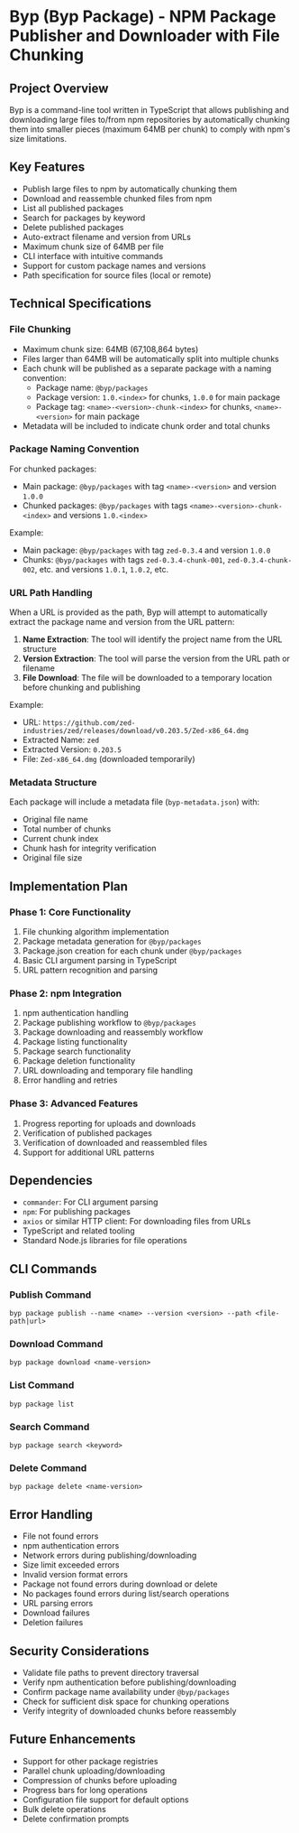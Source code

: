# Byp (Byp Package) - NPM Package Publisher and Downloader with File Chunking

## Project Overview

Byp is a command-line tool written in TypeScript that allows publishing and downloading large files to/from npm repositories by automatically chunking them into smaller pieces (maximum 64MB per chunk) to comply with npm's size limitations.

## Key Features

- Publish large files to npm by automatically chunking them
- Download and reassemble chunked files from npm
- List all published packages
- Search for packages by keyword
- Delete published packages
- Auto-extract filename and version from URLs
- Maximum chunk size of 64MB per file
- CLI interface with intuitive commands
- Support for custom package names and versions
- Path specification for source files (local or remote)

## Technical Specifications

### File Chunking

- Maximum chunk size: 64MB (67,108,864 bytes)
- Files larger than 64MB will be automatically split into multiple chunks
- Each chunk will be published as a separate package with a naming convention:
  - Package name: `@byp/packages`
  - Package version: `1.0.<index>` for chunks, `1.0.0` for main package
  - Package tag: `<name>-<version>-chunk-<index>` for chunks, `<name>-<version>` for main package
- Metadata will be included to indicate chunk order and total chunks

### Package Naming Convention

For chunked packages:
- Main package: `@byp/packages` with tag `<name>-<version>` and version `1.0.0`
- Chunked packages: `@byp/packages` with tags `<name>-<version>-chunk-<index>` and versions `1.0.<index>`

Example:
- Main package: `@byp/packages` with tag `zed-0.3.4` and version `1.0.0`
- Chunks: `@byp/packages` with tags `zed-0.3.4-chunk-001`, `zed-0.3.4-chunk-002`, etc. and versions `1.0.1`, `1.0.2`, etc.

### URL Path Handling

When a URL is provided as the path, Byp will attempt to automatically extract the package name and version from the URL pattern:

1. **Name Extraction**: The tool will identify the project name from the URL structure
2. **Version Extraction**: The tool will parse the version from the URL path or filename
3. **File Download**: The file will be downloaded to a temporary location before chunking and publishing

Example:
- URL: `https://github.com/zed-industries/zed/releases/download/v0.203.5/Zed-x86_64.dmg`
- Extracted Name: `zed`
- Extracted Version: `0.203.5`
- File: `Zed-x86_64.dmg` (downloaded temporarily)

### Metadata Structure

Each package will include a metadata file (`byp-metadata.json`) with:
- Original file name
- Total number of chunks
- Current chunk index
- Chunk hash for integrity verification
- Original file size

## Implementation Plan

### Phase 1: Core Functionality
1. File chunking algorithm implementation
2. Package metadata generation for `@byp/packages`
3. Package.json creation for each chunk under `@byp/packages`
4. Basic CLI argument parsing in TypeScript
5. URL pattern recognition and parsing

### Phase 2: npm Integration
1. npm authentication handling
2. Package publishing workflow to `@byp/packages`
3. Package downloading and reassembly workflow
4. Package listing functionality
5. Package search functionality
6. Package deletion functionality
7. URL downloading and temporary file handling
8. Error handling and retries

### Phase 3: Advanced Features
1. Progress reporting for uploads and downloads
2. Verification of published packages
3. Verification of downloaded and reassembled files
4. Support for additional URL patterns

## Dependencies

- `commander`: For CLI argument parsing
- `npm`: For publishing packages
- `axios` or similar HTTP client: For downloading files from URLs
- TypeScript and related tooling
- Standard Node.js libraries for file operations

## CLI Commands

### Publish Command
```
byp package publish --name <name> --version <version> --path <file-path|url>
```

### Download Command
```
byp package download <name-version>
```

### List Command
```
byp package list
```

### Search Command
```
byp package search <keyword>
```

### Delete Command
```
byp package delete <name-version>
```

## Error Handling

- File not found errors
- npm authentication errors
- Network errors during publishing/downloading
- Size limit exceeded errors
- Invalid version format errors
- Package not found errors during download or delete
- No packages found errors during list/search operations
- URL parsing errors
- Download failures
- Deletion failures

## Security Considerations

- Validate file paths to prevent directory traversal
- Verify npm authentication before publishing/downloading
- Confirm package name availability under `@byp/packages`
- Check for sufficient disk space for chunking operations
- Verify integrity of downloaded chunks before reassembly

## Future Enhancements

- Support for other package registries
- Parallel chunk uploading/downloading
- Compression of chunks before uploading
- Progress bars for long operations
- Configuration file support for default options
- Bulk delete operations
- Delete confirmation prompts